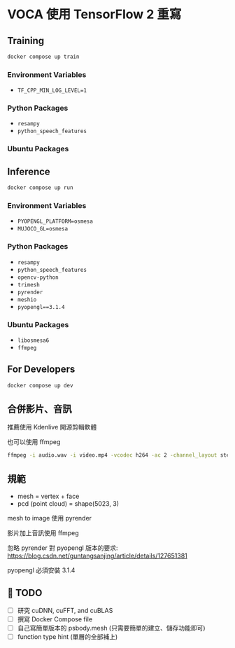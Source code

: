 # VOCA 使用 TensorFlow 2 重寫

## Training

```sh
docker compose up train
```

### Environment Variables

- `TF_CPP_MIN_LOG_LEVEL=1`

### Python Packages

- `resampy`
- `python_speech_features`

### Ubuntu Packages

## Inference

```sh
docker compose up run
```

### Environment Variables

- `PYOPENGL_PLATFORM=osmesa`
- `MUJOCO_GL=osmesa`

### Python Packages

- `resampy`
- `python_speech_features`
- `opencv-python`
- `trimesh`
- `pyrender`
- `meshio`
- `pyopengl==3.1.4`

### Ubuntu Packages

- `libosmesa6`
- `ffmpeg`

## For Developers

```sh
docker compose up dev
```

## 合併影片、音訊

推薦使用 Kdenlive 開源剪輯軟體

也可以使用 ffmpeg

```sh
ffmpeg -i audio.wav -i video.mp4 -vcodec h264 -ac 2 -channel_layout stereo -pix_fmt yuv420p merged.mp4
```

## 規範

- mesh = vertex + face
- pcd (point cloud) = shape(5023, 3)

mesh to image 使用 pyrender

影片加上音訊使用 ffmpeg

忽略 pyrender 對 pyopengl 版本的要求: https://blog.csdn.net/guntangsanjing/article/details/127651381

pyopengl 必須安裝 3.1.4

## 🎯 TODO

- [ ] 研究 cuDNN, cuFFT, and cuBLAS
- [ ] 撰寫 Docker Compose file
- [ ] 自己寫簡單版本的 psbody.mesh (只需要簡單的建立、儲存功能即可)
- [ ] function type hint (單層的全部補上)
